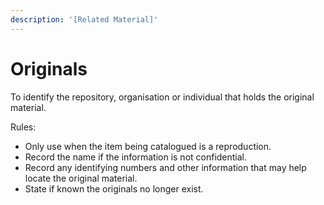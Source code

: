 ```yaml
---
description: '[Related Material]'
---
```


# Originals

To identify the repository, organisation or individual that holds the original material.&#x20;

Rules:&#x20;

* Only use when the item being catalogued is a reproduction.&#x20;
* Record the name if the information is not confidential.&#x20;
* Record any identifying numbers and other information that may help locate the original material.&#x20;
* State if known the originals no longer exist.&#x20;
